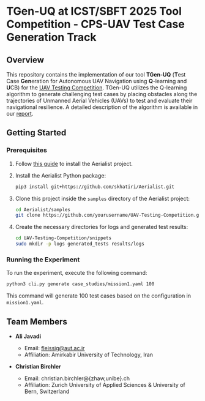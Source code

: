 # TGen-UQ at ICST/SBFT 2025 Tool Competition - CPS-UAV Test Case Generation Track

## Overview
This repository contains the implementation of our tool **TGen-UQ** (**T**est Case **Gen**eration for Autonomous UAV Navigation using **Q**-learning and **U**CB) for the [UAV Testing Competition](https://github.com/skhatiri/UAV-Testing-Competition). TGen-UQ utilizes the Q-learning algorithm to generate challenging test cases by placing obstacles along the trajectories of Unmanned Aerial Vehicles (UAVs) to test and evaluate their navigational resilience. A detailed description of the algorithm is available in our [report](reports/Task-Report.pdf).

## Getting Started

### Prerequisites
1. Follow [this guide](https://github.com/skhatiri/Aerialist#using-hosts-cli) to install the Aerialist project.
   
2. Install the Aerialist Python package:
   ```bash
   pip3 install git+https://github.com/skhatiri/Aerialist.git
   ```

3. Clone this project inside the `samples` directory of the Aerialist project:
   ```bash
   cd Aerialist/samples
   git clone https://github.com/yourusername/UAV-Testing-Competition.git
   ```

4. Create the necessary directories for logs and generated test results:
   ```bash
   cd UAV-Testing-Competition/snippets
   sudo mkdir -p logs generated_tests results/logs
   ```

### Running the Experiment
To run the experiment, execute the following command:
```bash
python3 cli.py generate case_studies/mission1.yaml 100
```

This command will generate 100 test cases based on the configuration in `mission1.yaml`.

## Team Members

* **Ali Javadi**  
   * Email: fleissig@aut.ac.ir  
   * Affiliation: Amirkabir University of Technology, Iran

* **Christian Birchler**  
   * Email: christian.birchler@{zhaw,unibe}.ch  
   * Affiliation: Zurich University of Applied Sciences & University of Bern, Switzerland  
